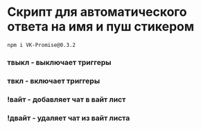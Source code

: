 # Скрипт для автоматического ответа на имя и пуш стикером
```
npm i VK-Promise@0.3.2
```
###  твыкл - выключает триггеры
   
###  твкл - включает триггеры

### !вайт - добавляет чат в вайт лист

### !двайт - удаляет чат из вайт листа
